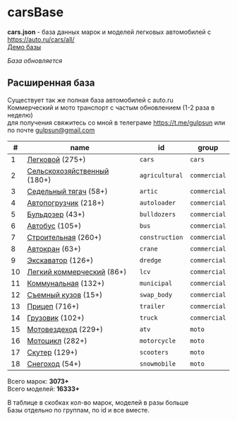 # carsBase

**cars.json** - база данных марок и моделей легковых автомобилей с https://auto.ru/cars/all/  
[Демо базы](https://blanzh.github.io/carsBase/)

_База обновляется_

## Расширенная база
Существует так же полная база автомобилей с auto.ru  
Коммерческий и мото транспорт с частым обновлением (1-2 раза в неделю)  
для получения свяжитесь со мной в телеграме https://t.me/gulpsun или по почте gulpsun@gmail.com

|#|name|id|group|
|---|---|---|---|
|1|[Легковой](https://auto.ru/cars/all/) (275+)|`cars`|`cars`|
|2|[Сельскохозяйственный](https://auto.ru/agricultural/all/) (180+)|`agricultural`|`commercial`|
|3|[Седельный тягач](https://auto.ru/artic/all/) (58+)|`artic`|`commercial`|
|4|[Автопогрузчик](https://auto.ru/autoloader/all/) (218+)|`autoloader`|`commercial`|
|5|[Бульдозер](https://auto.ru/bulldozers/all/) (43+)|`bulldozers`|`commercial`|
|6|[Автобус](https://auto.ru/bus/all/) (105+)|`bus`|`commercial`|
|7|[Строительная](https://auto.ru/construction/all/) (260+)|`construction`|`commercial`|
|8|[Автокран](https://auto.ru/crane/all/) (63+)|`crane`|`commercial`|
|9|[Экскаватор](https://auto.ru/dredge/all/) (126+)|`dredge`|`commercial`|
|10|[Легкий коммерческий](https://auto.ru/lcv/all/) (86+)|`lcv`|`commercial`|
|11|[Коммунальная](https://auto.ru/municipal/all/) (132+)|`municipal`|`commercial`|
|12|[Съемный кузов](https://auto.ru/swap_body/all/) (15+)|`swap_body`|`commercial`|
|13|[Прицеп](https://auto.ru/trailer/all/) (716+)|`trailer`|`commercial`|
|14|[Грузовик](https://auto.ru/truck/all/) (102+)|`truck`|`commercial`|
|15|[Мотовездеход](https://auto.ru/atv/all/) (229+)|`atv`|`moto`|
|16|[Мотоцикл](https://auto.ru/motorcycle/all/) (282+)|`motorcycle`|`moto`|
|17|[Скутер](https://auto.ru/scooters/all/) (129+)|`scooters`|`moto`|
|18|[Снегоход](https://auto.ru/snowmobile/all/) (54+)|`snowmobile`|`moto`|

Всего марок: **3073+**  
Всего моделей: **16333+**  
  
В таблице в скобках кол-во марок, моделей в разы больше  
Базы отдельно по группам, по id и все вместе.
